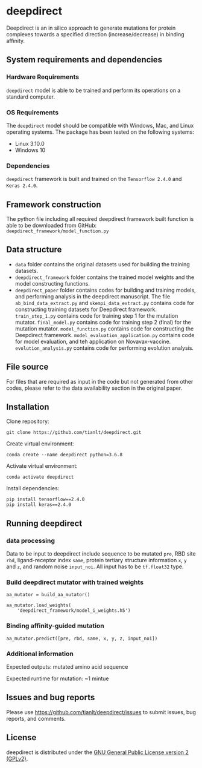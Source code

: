 
<!-- README.md is generated from README.Rmd. Please edit that file -->

# deepdirect

<!-- badges: start -->
<!-- badges: end -->

Deepdirect is an in silico approach to generate mutations for protein
complexes towards a specified direction (increase/decrease) in binding
affinity.

## System requirements and dependencies

### Hardware Requirements

`deepdirect` model is able to be trained and perform its operations on a
standard computer.

### OS Requirements

The `deepdirect` model should be compatible with Windows, Mac, and Linux
operating systems. The package has been tested on the following systems:

- Linux 3.10.0
- Windows 10

### Dependencies

`deepdirect` framework is built and trained on the `Tensorflow 2.4.0`
and `Keras 2.4.0`.

## Framework construction

The python file including all required deepdirect framework built
function is able to be downloaded from GitHub:
`deepdirect_framework/model_function.py`

## Data structure

- `data` folder contains the original datasets used for building the
  training datasets.
- `deepdirect_framework` folder contains the trained model weights and
  the model constructing functions.
- `deepdirect_paper` folder contains codes for building and training
  models, and performing analysis in the deepdirect manuscript. The file
  `ab_bind_data_extract.py` and `skempi_data_extract.py` contains code
  for constructing training datasets for Deepdirect framework.
  `train_step_1.py` contains code for training step 1 for the mutation
  mutator. `final_model.py` contains code for training step 2 (final)
  for the mutation mutator. `model_function.py` contains code for
  constructing the Deepdirect framework.
  `model_evaluation_application.py` contains code for model evaluation,
  and teh application on Novavax-vaccine. `evolution_analysis.py`
  contains code for performing evolution analysis.

## File source

For files that are required as input in the code but not generated from
other codes, please refer to the data availability section in the
original paper.

## Installation

Clone repository:

    git clone https://github.com/tianlt/deepdirect.git

Create virtual environment:

    conda create --name deepdirect python=3.6.8

Activate virtual environment:

    conda activate deepdirect

Install dependencies:

    pip install tensorflow==2.4.0
    pip install keras==2.4.0

## Running deepdirect

### data processing

Data to be input to deepdirect include sequence to be mutated `pre`, RBD
site `rbd`, ligand-receptor index `same`, protein tertiary structure
information `x`, `y` and `z`, and random noise `input_noi`. All input
has to be `tf.float32` type.

### Build deepdirect mutator with trained weights

    aa_mutator = build_aa_mutator()

    aa_mutator.load_weights(
        'deepdirect_framework/model_i_weights.h5')

### Binding affinity-guided mutation

    aa_mutator.predict([pre, rbd, same, x, y, z, input_noi])

### Additional information

Expected outputs: mutated amino acid sequence

Expected runtime for mutation: ~1 mintue

## Issues and bug reports

Please use <https://github.com/tianlt/deepdirect/issues> to submit
issues, bug reports, and comments.

## License

deepdirect is distributed under the [GNU General Public License version
2 (GPLv2)](https://www.gnu.org/licenses/old-licenses/gpl-2.0.en.html).
